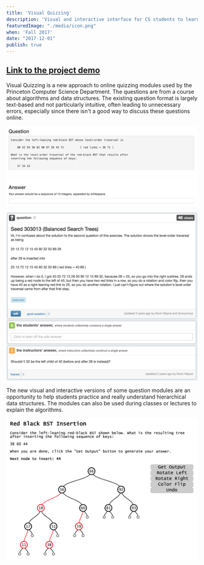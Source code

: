 ```yaml
---
title: 'Visual Quizzing'
description: 'Visual and interactive interface for CS students to learn about tree data structures and algorithms'
featuredImage: "./media/icon.png"
when: 'Fall 2017'
date: "2017-12-01"
publish: true
---
```


## [Link to the project demo](http://shefalinayak.com/visualquizzing/app/)

Visual Quizzing is a new approach to online quizzing modules used by the Princeton Computer Science Department. The questions are from a course about algorithms and data structures. The existing question format is largely text-based and not particularly intuitive, often leading to unnecessary errors, especially since there isn't a good way to discuss these questions online.

![old question module](./media/question.png)

![online discussion of a question](./media/piazza.png)

 The new visual and interactive versions of some question modules are an opportunity to help students practice and really understand hierarchical data structures. The modules can also be used during classes or lectures to explain the algorithms.

![new question module](./media/final.png)
